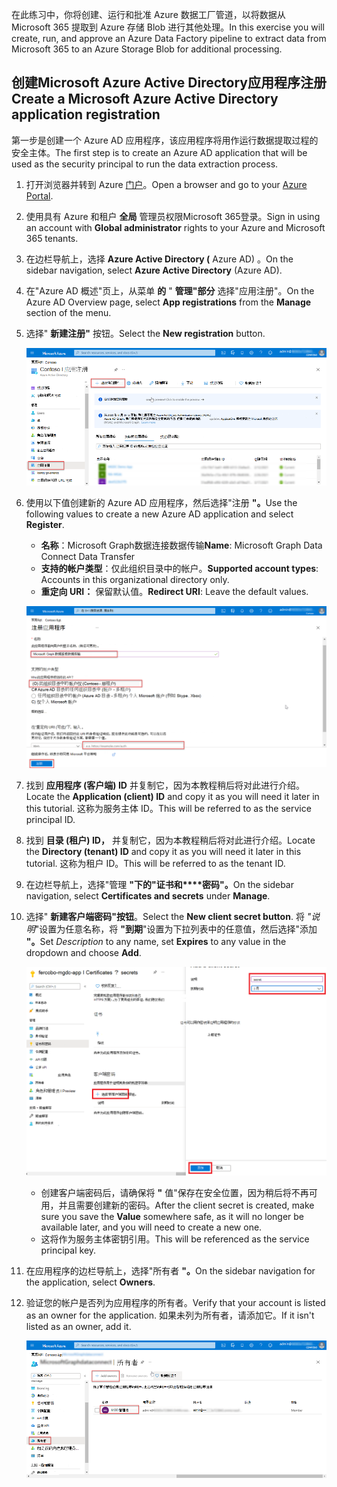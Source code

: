 <!-- markdownlint-disable MD002 MD041 -->

<span data-ttu-id="68d6e-101">在此练习中，你将创建、运行和批准 Azure 数据工厂管道，以将数据从 Microsoft 365 提取到 Azure 存储 Blob 进行其他处理。</span><span class="sxs-lookup"><span data-stu-id="68d6e-101">In this exercise you will create, run, and approve an Azure Data Factory pipeline to extract data from Microsoft 365 to an Azure Storage Blob for additional processing.</span></span>

## <a name="create-a-microsoft-azure-active-directory-application-registration"></a><span data-ttu-id="68d6e-102">创建Microsoft Azure Active Directory应用程序注册</span><span class="sxs-lookup"><span data-stu-id="68d6e-102">Create a Microsoft Azure Active Directory application registration</span></span>

<span data-ttu-id="68d6e-103">第一步是创建一个 Azure AD 应用程序，该应用程序将用作运行数据提取过程的安全主体。</span><span class="sxs-lookup"><span data-stu-id="68d6e-103">The first step is to create an Azure AD application that will be used as the security principal to run the data extraction process.</span></span>

1. <span data-ttu-id="68d6e-104">打开浏览器并转到 Azure [门户](https://portal.azure.com/)。</span><span class="sxs-lookup"><span data-stu-id="68d6e-104">Open a browser and go to your [Azure Portal](https://portal.azure.com/).</span></span>

1. <span data-ttu-id="68d6e-105">使用具有 Azure 和租户 **全局** 管理员权限Microsoft 365登录。</span><span class="sxs-lookup"><span data-stu-id="68d6e-105">Sign in using an account with **Global administrator** rights to your Azure and Microsoft 365 tenants.</span></span>

1. <span data-ttu-id="68d6e-106">在边栏导航上，选择 **Azure Active Directory (** Azure AD) 。</span><span class="sxs-lookup"><span data-stu-id="68d6e-106">On the sidebar navigation, select **Azure Active Directory** (Azure AD).</span></span>

1. <span data-ttu-id="68d6e-107">在"Azure AD 概述"页上，从菜单 **的** " **管理"部分** 选择"应用注册"。</span><span class="sxs-lookup"><span data-stu-id="68d6e-107">On the Azure AD Overview page, select **App registrations** from the **Manage** section of the menu.</span></span>

1. <span data-ttu-id="68d6e-108">选择" **新建注册"** 按钮。</span><span class="sxs-lookup"><span data-stu-id="68d6e-108">Select the **New registration** button.</span></span>

    ![Screenshot showing the App registrations in the Azure Active Directory service in the Azure portal.](images/data-connect-azure-aad-app-reg.png)

1. <span data-ttu-id="68d6e-110">使用以下值创建新的 Azure AD 应用程序，然后选择"注册 **"。**</span><span class="sxs-lookup"><span data-stu-id="68d6e-110">Use the following values to create a new Azure AD application and select **Register**.</span></span>

   - <span data-ttu-id="68d6e-111">**名称**：Microsoft Graph数据连接数据传输</span><span class="sxs-lookup"><span data-stu-id="68d6e-111">**Name**: Microsoft Graph Data Connect Data Transfer</span></span>
   - <span data-ttu-id="68d6e-112">**支持的帐户类型**：仅此组织目录中的帐户。</span><span class="sxs-lookup"><span data-stu-id="68d6e-112">**Supported account types**: Accounts in this organizational directory only.</span></span>
   - <span data-ttu-id="68d6e-113">**重定向 URI：** 保留默认值。</span><span class="sxs-lookup"><span data-stu-id="68d6e-113">**Redirect URI**: Leave the default values.</span></span>

    ![显示在 Azure 门户中注册新应用程序注册的步骤的屏幕截图。](images/data-connect-aad-redirect-uri.png)

1. <span data-ttu-id="68d6e-115">找到 **应用程序 (客户端) ID** 并复制它，因为本教程稍后将对此进行介绍。</span><span class="sxs-lookup"><span data-stu-id="68d6e-115">Locate the **Application (client) ID** and copy it as you will need it later in this tutorial.</span></span> <span data-ttu-id="68d6e-116">这称为服务主体 ID。</span><span class="sxs-lookup"><span data-stu-id="68d6e-116">This will be referred to as the service principal ID.</span></span>

1. <span data-ttu-id="68d6e-117">找到 **目录 (租户) ID，** 并复制它，因为本教程稍后将对此进行介绍。</span><span class="sxs-lookup"><span data-stu-id="68d6e-117">Locate the **Directory (tenant) ID** and copy it as you will need it later in this tutorial.</span></span> <span data-ttu-id="68d6e-118">这称为租户 ID。</span><span class="sxs-lookup"><span data-stu-id="68d6e-118">This will be referred to as the tenant ID.</span></span>

1. <span data-ttu-id="68d6e-119">在边栏导航上，选择"管理 **"下的"证书和\*\*\*\*密码"。**</span><span class="sxs-lookup"><span data-stu-id="68d6e-119">On the sidebar navigation, select **Certificates and secrets** under **Manage**.</span></span>

1. <span data-ttu-id="68d6e-120">选择" **新建客户端密码"按钮**。</span><span class="sxs-lookup"><span data-stu-id="68d6e-120">Select the **New client secret button**.</span></span> <span data-ttu-id="68d6e-121">将 *"说明*"设置为任意名称，将 **"到期**"设置为下拉列表中的任意值，然后选择"添加 **"。**</span><span class="sxs-lookup"><span data-stu-id="68d6e-121">Set *Description* to any name, set **Expires** to any value in the dropdown and choose **Add**.</span></span>

    ![显示在 Azure 门户中创建新客户端密码的过程的屏幕截图。](images/data-connect-aad-certs-secrets.png)

    - <span data-ttu-id="68d6e-123">创建客户端密码后，请确保将 **"** 值"保存在安全位置，因为稍后将不再可用，并且需要创建新的密码。</span><span class="sxs-lookup"><span data-stu-id="68d6e-123">After the client secret is created, make sure you save the **Value** somewhere safe, as it will no longer be available later, and you will need to create a new one.</span></span>
    - <span data-ttu-id="68d6e-124">这将作为服务主体密钥引用。</span><span class="sxs-lookup"><span data-stu-id="68d6e-124">This will be referenced as the service principal key.</span></span>

1. <span data-ttu-id="68d6e-125">在应用程序的边栏导航上，选择"所有者 **"。**</span><span class="sxs-lookup"><span data-stu-id="68d6e-125">On the sidebar navigation for the application, select **Owners**.</span></span>

1. <span data-ttu-id="68d6e-126">验证您的帐户是否列为应用程序的所有者。</span><span class="sxs-lookup"><span data-stu-id="68d6e-126">Verify that your account is listed as an owner for the application.</span></span> <span data-ttu-id="68d6e-127">如果未列为所有者，请添加它。</span><span class="sxs-lookup"><span data-stu-id="68d6e-127">If it isn't listed as an owner, add it.</span></span>

    ![显示用户确认其帐户已设置为 Azure 门户中应用程序注册的所有者的屏幕截图。](images/data-connect-aad-app-owners.png)
